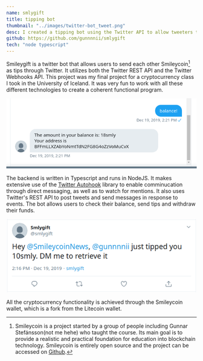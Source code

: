 ```yaml
---
name: smlygift
title: tipping bot
thumbnail: "../images/twitter-bot_tweet.png"
desc: I created a tipping bot using the Twitter API to allow tweeters to send each other tips through the Smileycoin protocol
github: https://github.com/gunnnnii/smlygift
tech: "node typescript"
---
```


Smileygift is a twitter bot that allows users to send each other Smileycoin[^1] as tips through Twitter. It utilizes both the Twitter REST API and the Twitter Webhooks API.
This project was my final project for a cryptocurrency class I took in the University of Iceland. It was very fun to work with all these different technologies to create a coherent functional program.

![Twitter Direct Messaging. User: balance! Smlygift: The amount in your balance is: 18smly. Your address is BFFmLLXZAbYoNmtTdN2FG8G4oZzVoMuCvX](../images/twitter-bot_chat.png)

The backend is written in Typescript and runs in NodeJS. It makes extensive use of the [Twitter Autohook](https://github.com/twitterdev/autohook) library to enable comminucation through direct messaging, as well as to watch for mentions. It also uses Twitter's REST API to post tweets and send messages in response to events. The bot allows users to check their balance, send tips and withdraw their funds.

![Tweet. Smlygift: Hey @SmileycoinNews, @gunnnnii just tipped you 10smly. DM me to retrieve it](../images/twitter-bot_tweet.png)

All the cryptocurrency functionality is achieved through the Smileycoin wallet, which is a fork from the Litecoin wallet.

[^1]: Smileycoin is a project started by a group of people including Gunnar Stefánsson(not me hehe) who taught the course. Its main goal is to provide a realistic and practical foundation for education into blockchain technology. Smileycoin is entirely open source and the project can be accessed on [Github](https://github.com/tutor-web/smileyCoin).
